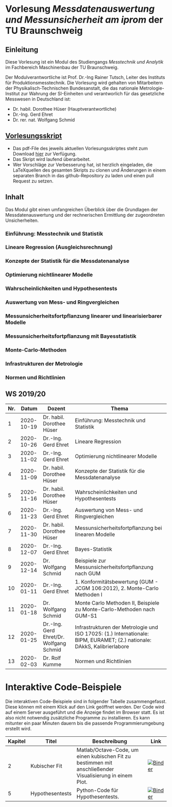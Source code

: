 # Vorlesung _Messdatenauswertung und Messunsicherheit am iprom_ der TU Braunschweig
## Einleitung
Diese Vorlesung ist ein Modul des Studiengangs _Messtechnik und Analytik_ im Fachbereich Maschinenbau der TU Braunschweig.

Der Modulverantwortliche ist Prof. Dr.-Ing Rainer Tutsch, Leiter des Instituts für Produktionsmesstechnik. Die Vorlesung wird gehalten von Mitarbeitern der Physikalisch-Technischen Bundesanstalt, die das nationale Metrologie-Institut zur Wahrung der SI-Einheiten und verantworlich für das gesetzliche Messwesen in Deutschland ist:
- Dr. habil. Dorothee Hüser (Hauptverantwortliche)
- Dr.-Ing. Gerd Ehret
- Dr. rer. nat. Wolfgang Schmid

## [Vorlesungsskript](https://github.com/dhueser/MDA-Vorlesung-iprom-tu-bs/releases/latest/download/MDA_iprom_TUbraunschweig.pdf)
- Das pdf-File des jeweils aktuellen Vorlesungsskriptes steht zum Download [hier](https://github.com/dhueser/MDA-Vorlesung-iprom-tu-bs/releases/latest/download/MDA_iprom_TUbraunschweig.pdf) zur Verfügung.
- Das Skript wird laufend überarbeitet.
- Wer Vorschläge zur Verbesserung hat, ist herzlich eingeladen, die LaTeXquellen des gesamten Skripts zu clonen und Änderungen in einem separaten Branch in das github-Repository zu laden und einen pull Request zu setzen.

## Inhalt
Das Modul gibt einen umfangreichen Überblick über die Grundlagen der Messdatenauswertung und der rechnerischen Ermittlung der zugeordneten Unsicherheiten.

### Einführung: Messtechnik und Statistik
### Lineare Regression (Ausgleichsrechnung)
### Konzepte der Statistik für die Messdatenanalyse
### Optimierung nichtlinearer Modelle
### Wahrscheinlichkeiten und Hypothesentests
### Auswertung von Mess- und Ringvergleichen
### Messunsicherheitsfortpflanzung linearer und linearisierbarer Modelle
### Messunsicherheitsfortpflanzung mit Bayesstatistik
### Monte-Carlo-Methoden
### Infrastrukturen der Metrologie
### Normen und Richtlinien                             

## WS 2019/20

| Nr.  | Datum      | Dozent                                  | Thema                                               |
| ---- | ---------- | --------------------------------------- | --------------------------------------------------- |
| 1    | 2020-10-19 | Dr. habil. Dorothee Hüser               | Einführung: Messtechnik und Statistik               |
| 2    | 2020-10-26 | Dr.-Ing. Gerd Ehret                     | Lineare Regression                                  |
| 3    | 2020-11-02 | Dr.-Ing. Gerd Ehret                     | Optimierung nichtlinearer Modelle                   |
| 4    | 2020-11-09 | Dr. habil. Dorothee Hüser               | Konzepte der Statistik für die Messdatenanalyse     |
| 5    | 2020-11-16 | Dr. habil. Dorothee Hüser               | Wahrscheinlichkeiten und Hypothesentests            |
| 6    | 2020-11-23 | Dr.-Ing. Gerd Ehret                     | Auswertung von Mess- und Ringvergleichen            |
| 7    | 2020-11-30 | Dr. habil. Dorothee Hüser               | Messunsicherheitsfortpflanzung bei linearen Modelle |
| 8    | 2020-12-07 | Dr.-Ing. Gerd Ehret                     | Bayes-Statistik                                     |
| 9    | 2020-12-14 | Dr. Wolfgang Schmid                     | Beispiele zur Messunsicherheitsfortpflanzung nach GUM |
| 10   | 2020-01-11 | Dr.-Ing. Gerd Ehret                     | 1. Konformitätsbewertung (GUM - JCGM 106:2012), 2. Monte-Carlo Methoden I |
| 11   | 2020-01-18 | Dr. Wolfgang Schmid                     | Monte Carlo Methoden II, Beispiele zu Monte-Carlo-Methoden nach GUM-S1  |
| 12   | 2020-01-25 | Dr.-Ing. Gerd Ehret/Dr. Wolfgang Schmid | Infrastrukturen der Metrologie und ISO 17025: (1.) Internationale: BIPM, EURAMET; (2.) nationale: DAkkS, Kalibrierlabore |
| 13   | 2020-02-03 | Dr. Rolf Kumme                          | Normen und Richtlinien                              | 14   | nach Vereinb.| Dr. Rolf Kumme | Exkursion |

# Interaktive Code-Beispiele

Die interaktiven Code-Beispiele sind in folgender Tabelle zusammengefasst. Diese können mit einem Klick auf den Link geöffnet werden. Der Code wird auf einem Server ausgeführt und die Anzeige findet im Browser statt. Es ist also nicht notwendig zusätzliche Programme zu installieren. Es kann mitunter ein paar Minuten dauern bis die passende Programmierumgebung erstellt wird.

| Kapitel | Titel         | Beschreibung                                                 | Link                                                         |
| ------- | ------------- | ------------------------------------------------------------ | ------------------------------------------------------------ |
| 2       | Kubischer Fit | Matlab/Octave-Code, um einen kubischen Fit zu bestimmen mit anschließender Visualisierung in einem Plot. | [![Binder](https://mybinder.org/badge.svg)](https://mybinder.org/v2/gh/dhueser/MDA-Vorlesung-iprom-tu-bs/master?urlpath=/lab/tree/vorlesung/02_vorlesung/code/cubic_fit.ipynb) |
| 5       | Hypothesentests | Python-Code für Hypothesentests. | [![Binder](https://mybinder.org/badge.svg)](https://mybinder.org/v2/gh/dhueser/MDA-Vorlesung-iprom-tu-bs/master?urlpath=/lab/tree/vorlesung/05_vorlesung/code/hypothesentests.ipynb) |
